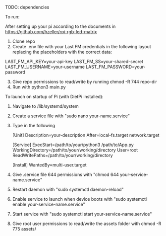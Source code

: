 TODO: dependencies

To run:

After setting up your pi according to the documents in https://github.com/hzeller/rpi-rgb-led-matrix

1. Clone repo
2. Create .env file with your Last FM credentials in the following layout replacing the placeholders with the correct data:

LAST_FM_API_KEY=your-api-key
LAST_FM_SS=your-shared-secret
LAST_FM_USERNAME=your-username
LAST_FM_PASSWORD=your-password

3. Give repo permissions to read/write by running chmod -R 744 repo-dir
4. Run with python3 main.py


To launch on startup of Pi (with DietPi installed):

1. Navigate to /lib/systemd/system
2. Create a service file with "sudo nano your-name.service"
3. Type in the following
   
    [Unit]
    Description=your-description
    After=local-fs.target network.target
    
    [Service]
    ExecStart=/path/to/your/python3 /path/to/App.py
    WorkingDirectory=/path/to/your/working/directory
    User=root
    ReadWritePaths=/path/to/your/working/directory

    [Install]
    WantedBy=multi-user.target

4. Give .service file 644 permissions with "chmod 644 your-service-name.service"
5. Restart daemon with "sudo systemctl daemon-reload"
6. Enable service to launch when device boots with "sudo systemctl enable your-service-name.service"
7. Start service with "sudo systemctl start your-service-name.service"
8. Give root user permissions to read/write the assets folder with chmod -R 775 assets/
